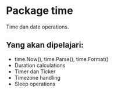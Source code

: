 # Package time
Time dan date operations.

## Yang akan dipelajari:
- time.Now(), time.Parse(), time.Format()
- Duration calculations
- Timer dan Ticker
- Timezone handling
- Sleep operations

